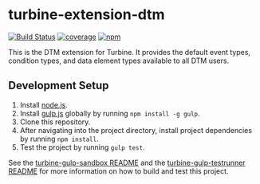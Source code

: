 # turbine-extension-dtm
[![Build Status](https://dtm-builder.ut1.mcps.adobe.net/buildStatus/icon?job=turbine-extension-dtm)](https://dtm-builder.ut1.mcps.adobe.net/job/turbine-extension-dtm)
[![coverage](https://dtm-builder.ut1.mcps.adobe.net/view/Reactor/job/turbine-extension-dtm/ws/badges/coverage.svg)](https://dtm-builder.ut1.mcps.adobe.net/view/Reactor/job/turbine-extension-dtm/lastStableBuild/cobertura/)
[![npm](https://dtm-builder.ut1.mcps.adobe.net/view/Reactor/job/turbine-extension-dtm/ws/badges/npm.svg)](https://artifactory.corp.adobe.com/artifactory/webapp/#/artifacts/browse/tree/General/npm-mcps-release-local/@reactor/turbine-extension-dtm/-/@reactor)

This is the DTM extension for Turbine. It provides the default event types, condition types, and data element types available to all DTM users.

## Development Setup
1. Install [node.js](https://nodejs.org/).
2. Install [gulp.js](http://gulpjs.com/) globally by running `npm install -g gulp`.
3. Clone this repository.
4. After navigating into the project directory, install project dependencies by running `npm install`.
5. Test the project by running `gulp test`.

See the [turbine-gulp-sandbox README](https://git.corp.adobe.com/Activation/turbine-gulp-sandbox/blob/master/README.md) and the [turbine-gulp-testrunner README](https://git.corp.adobe.com/Activation/turbine-gulp-testrunner/blob/master/README.md) for more information on how to build and test this project.
